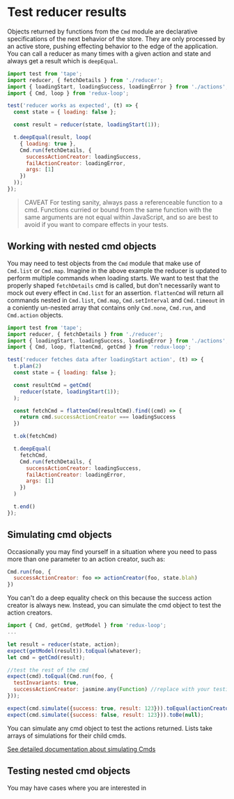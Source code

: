 # Test reducer results

Objects returned by functions from the `Cmd` module are declarative
specifications of the next behavior of the store. They are only processed by
an active store, pushing effecting behavior to the edge of the application.
You can call a reducer as many times with a given action and state and always
get a result which is `deepEqual`.

```js
import test from 'tape';
import reducer, { fetchDetails } from './reducer';
import { loadingStart, loadingSuccess, loadingError } from './actions';
import { Cmd, loop } from 'redux-loop';

test('reducer works as expected', (t) => {
  const state = { loading: false };

  const result = reducer(state, loadingStart(1));

  t.deepEqual(result, loop(
    { loading: true },
    Cmd.run(fetchDetails, {
      successActionCreator: loadingSuccess,
      failActionCreator: loadingError,
      args: [1]
    })
  ));
});
```

> CAVEAT
> For testing sanity, always pass a referenceable function to a cmd.
> Functions curried or bound from the same function with the same arguments are
> not equal within JavaScript, and so are best to avoid if you want to compare
> effects in your tests.

## Working with nested cmd objects

You may need to test objects from the `Cmd` module that make use of
`Cmd.list` or `Cmd.map`. Imagine in the above example the reducer is updated to
perform multiple commands when loading starts. We want to test that the properly
shaped `fetchDetails` cmd is called, but don't necessarily want to mock out every
effect in `Cmd.list` for an assertion. `flattenCmd` will return all commands nested in
`Cmd.list`, `Cmd.map`, `Cmd.setInterval` and `Cmd.timeout` in a coniently un-nested array that contains
only `Cmd.none`, `Cmd.run`, and `Cmd.action` objects.

```js
import test from 'tape';
import reducer, { fetchDetails } from './reducer';
import { loadingStart, loadingSuccess, loadingError } from './actions';
import { Cmd, loop, flattenCmd, getCmd } from 'redux-loop';

test('reducer fetches data after loadingStart action', (t) => {
  t.plan(2)
  const state = { loading: false };

  const resultCmd = getCmd(
    reducer(state, loadingStart(1));
  );

  const fetchCmd = flattenCmd(resultCmd).find((cmd) => {
    return cmd.successActionCreator === loadingSuccess
  })

  t.ok(fetchCmd)

  t.deepEqual(
    fetchCmd,
    Cmd.run(fetchDetails, {
      successActionCreator: loadingSuccess,
      failActionCreator: loadingError,
      args: [1]
    })
  )

  t.end()
});
```

## Simulating cmd objects

Occasionally you may find yourself in a situation where you need to pass more
than one parameter to an action creator, such as:

```js
Cmd.run(foo, {
  successActionCreator: foo => actionCreator(foo, state.blah)
})
```

You can't do a deep equality check on this because the success action creator
is always new. Instead, you can simulate the cmd object to test the action creators.

```js
import { Cmd, getCmd, getModel } from 'redux-loop';
...

let result = reducer(state, action);
expect(getModel(result)).toEqual(whatever);
let cmd = getCmd(result);

//test the rest of the cmd
expect(cmd).toEqual(Cmd.run(foo, {
  testInvariants: true,
  successActionCreator: jasmine.any(Function) //replace with your testing library's equivalent matcher
}));

expect(cmd.simulate({success: true, result: 123})).toEqual(actionCreator(123, state.blah));
expect(cmd.simulate({success: false, result: 123})).toBe(null);

```

You can simulate any cmd object to test the actions returned. Lists take
arrays of simulations for their child cmds.

[See detailed documentation about simulating Cmds](/docs/api-docs/cmds.md)

## Testing nested cmd objects

You may have cases where you are interested in 

```

```